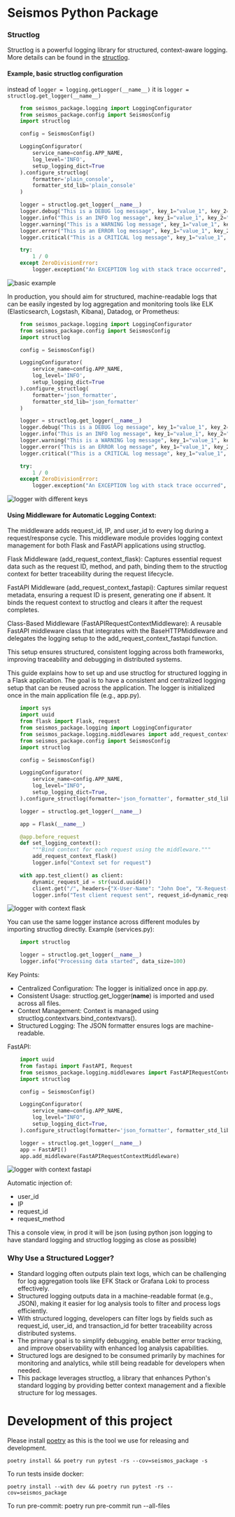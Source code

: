 # Seismos Python Package

### Structlog
Structlog is a powerful logging library for structured, context-aware logging.
More details can be found in the [structlog](https://www.structlog.org/en/stable/).

#### Example, basic structlog configuration

instead of `logger = logging.getLogger(__name__)` it is `logger = structlog.get_logger(__name__)`

```python
    from seismos_package.logging import LoggingConfigurator
    from seismos_package.config import SeismosConfig
    import structlog

    config = SeismosConfig()

    LoggingConfigurator(
        service_name=config.APP_NAME,
        log_level='INFO',
        setup_logging_dict=True
    ).configure_structlog(
        formatter='plain_console',
        formatter_std_lib='plain_console'
    )

    logger = structlog.get_logger(__name__)
    logger.debug("This is a DEBUG log message", key_1="value_1", key_2="value_2", key_n="value_n")
    logger.info("This is an INFO log message", key_1="value_1", key_2="value_2", key_n="value_n")
    logger.warning("This is a WARNING log message", key_1="value_1", key_2="value_2", key_n="value_n")
    logger.error("This is an ERROR log message", key_1="value_1", key_2="value_2", key_n="value_n")
    logger.critical("This is a CRITICAL log message", key_1="value_1", key_2="value_2", key_n="value_n")

    try:
        1 / 0
    except ZeroDivisionError:
        logger.exception("An EXCEPTION log with stack trace occurred", key_1="value_1", key_2="value_2")


```
![basic example](/seismos_package/images/plain_console_logger.png)


In production, you should aim for structured, machine-readable logs that can be easily ingested by log aggregation and monitoring tools like ELK (Elasticsearch, Logstash, Kibana), Datadog, or Prometheus:

```python
    from seismos_package.logging import LoggingConfigurator
    from seismos_package.config import SeismosConfig
    import structlog

    config = SeismosConfig()

    LoggingConfigurator(
        service_name=config.APP_NAME,
        log_level='INFO',
        setup_logging_dict=True
    ).configure_structlog(
        formatter='json_formatter',
        formatter_std_lib='json_formatter'
    )

    logger = structlog.get_logger(__name__)
    logger.debug("This is a DEBUG log message", key_1="value_1", key_2="value_2", key_n="value_n")
    logger.info("This is an INFO log message", key_1="value_1", key_2="value_2", key_n="value_n")
    logger.warning("This is a WARNING log message", key_1="value_1", key_2="value_2", key_n="value_n")
    logger.error("This is an ERROR log message", key_1="value_1", key_2="value_2", key_n="value_n")
    logger.critical("This is a CRITICAL log message", key_1="value_1", key_2="value_2", key_n="value_n")

    try:
        1 / 0
    except ZeroDivisionError:
        logger.exception("An EXCEPTION log with stack trace occurred", key_1="value_1", key_2="value_2")
```

![logger with different keys](/seismos_package/images/json_logger.png)


#### Using Middleware for Automatic Logging Context:

The middleware adds request_id, IP, and user_id to every log during a request/response cycle.
This middleware module provides logging context management for both Flask and FastAPI applications using structlog.

Flask Middleware (add_request_context_flask): Captures essential request data such as the request ID, method, and path, binding them to the structlog context for better traceability during the request lifecycle.

FastAPI Middleware (add_request_context_fastapi): Captures similar request metadata, ensuring a request ID is present, generating one if absent.
It binds the request context to structlog and clears it after the request completes.

Class-Based Middleware (FastAPIRequestContextMiddleware): A reusable FastAPI middleware class that integrates with the BaseHTTPMiddleware and delegates the logging setup to the add_request_context_fastapi function.

This setup ensures structured, consistent logging across both frameworks, improving traceability and debugging in distributed systems.


This guide explains how to set up and use structlog for structured logging in a Flask application. The goal is to have a consistent and centralized logging setup that can be reused across the application.
The logger is initialized once in the main application file (e.g., app.py).

```python
    import sys
    import uuid
    from flask import Flask, request
    from seismos_package.logging import LoggingConfigurator
    from seismos_package.logging.middlewares import add_request_context_flask
    from seismos_package.config import SeismosConfig
    import structlog

    config = SeismosConfig()

    LoggingConfigurator(
        service_name=config.APP_NAME,
        log_level="INFO",
        setup_logging_dict=True,
    ).configure_structlog(formatter='json_formatter', formatter_std_lib='json_formatter')

    logger = structlog.get_logger(__name__)

    app = Flask(__name__)

    @app.before_request
    def set_logging_context():
        """Bind context for each request using the middleware."""
        add_request_context_flask()
        logger.info("Context set for request")

    with app.test_client() as client:
        dynamic_request_id = str(uuid.uuid4())
        client.get("/", headers={"X-User-Name": "John Doe", "X-Request-ID": dynamic_request_id})
        logger.info("Test client request sent", request_id=dynamic_request_id)

```

![logger with context flask](/seismos_package/images/flask_logger_with_context.png)

You can use the same logger instance across different modules by importing structlog directly.
Example (services.py):


```python
    import structlog

    logger = structlog.get_logger(__name__)
    logger.info("Processing data started", data_size=100)
```
Key Points:

- Centralized Configuration: The logger is initialized once in app.py.
- Consistent Usage: structlog.get_logger(__name__) is imported and used across all files.
- Context Management: Context is managed using structlog.contextvars.bind_contextvars().
- Structured Logging: The JSON formatter ensures logs are machine-readable.

FastAPI:

```python
    import uuid
    from fastapi import FastAPI, Request
    from seismos_package.logging.middlewares import FastAPIRequestContextMiddleware
    import structlog

    config = SeismosConfig()

    LoggingConfigurator(
        service_name=config.APP_NAME,
        log_level="INFO",
        setup_logging_dict=True,
    ).configure_structlog(formatter='json_formatter', formatter_std_lib='json_formatter')

    logger = structlog.get_logger(__name__)
    app = FastAPI()
    app.add_middleware(FastAPIRequestContextMiddleware)

```
![logger with context fastapi](/seismos_package/images/fastapi_logger_with_context.png)


Automatic injection of:
-   user_id
-   IP
-   request_id
-  request_method


This a console view, in prod it will be json (using python json logging to have standard logging and structlog logging as close as possible)


### Why Use a Structured Logger?
-   Standard logging often outputs plain text logs, which can be challenging for log aggregation tools like EFK Stack or Grafana Loki to process effectively.
-   Structured logging outputs data in a machine-readable format (e.g., JSON), making it easier for log analysis tools to filter and process logs efficiently.
-   With structured logging, developers can filter logs by fields such as request_id, user_id, and transaction_id for better traceability across distributed systems.
-   The primary goal is to simplify debugging, enable better error tracking, and improve observability with enhanced log analysis capabilities.
-   Structured logs are designed to be consumed primarily by machines for monitoring and analytics, while still being readable for developers when needed.
-   This package leverages structlog, a library that enhances Python's standard logging by providing better context management and a flexible structure for log messages.


# Development of this project

Please install [poetry](https://python-poetry.org/docs/#installation) as this is the tool we use for releasing and development.

    poetry install && poetry run pytest -rs --cov=seismos_package -s

To run tests inside docker:

    poetry install --with dev && poetry run pytest -rs --cov=seismos_package

To run pre-commit:
    poetry run pre-commit run --all-files
